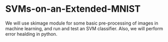 # SVMs-on-an-Extended-MNIST
We will use skimage module for some basic pre-processing of images in machine learning, and run and test an SVM classifier. Also, we will perform error healding in python.  
